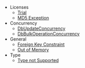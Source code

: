 - Licenses
   - [Trial](trial.md)
   - [MD5 Exception](md5-exception.md)
- Concurrency
   - [DbUpdateConcurrency](dbupdateconcurrency-exception.md)
   - [DbBulkOperationConcurrency](dbbulkoperationconcurrency-exception.md)
- General
   - [Foreign Key Constraint](foreign-key-constraint-autodetectchanges-disabled.md)
   - [Out of Memory](out-of-memory.md)
- Type
   - [Type not Supported](type-not-supported-exception.md)
